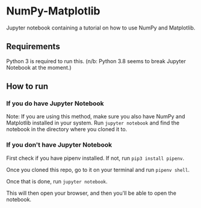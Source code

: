 # NumPy-Matplotlib
Jupyter notebook containing a tutorial on how to use NumPy and Matplotlib.

## Requirements
Python 3 is required to run this. (n/b: Python 3.8 seems to break Jupyter Notebook at the moment.)

## How to run
### If you do have Jupyter Notebook
Note: If you are using this method, make sure you also have NumPy and Matplotlib installed in your system.
Run `jupyter notebook` and find the notebook in the directory where you cloned it to.

### If you don't have Jupyter Notebook
First check if you have pipenv installed. If not, run `pip3 install pipenv`.

Once you cloned this repo, go to it on your terminal and run `pipenv shell`.

Once that is done, run `jupyter notebook`.

This will then open your browser, and then you'll be able to open the notebook.
